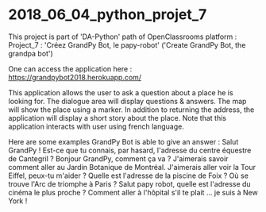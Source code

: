 # 2018_06_04_python_projet_7
This project is part of 'DA-Python' path of OpenClassrooms platform : Project_7 : 'Créez GrandPy Bot, le papy-robot' ('Create GrandPy Bot, the grandpa bot')

One can access the application here : https://grandpybot2018.herokuapp.com/

This application allows the user to ask a question about a place he is looking for.
The dialogue area will display questions & answers.
The map will show the place using a marker.
In addition to returning the address, the application will display a short story about the place.
Note that this application interacts with user using french language.

Here are some examples GrandPy Bot is able to give an answer :
    Salut GrandPy ! Est-ce que tu connais, par hasard, l'adresse du centre équestre de Cantegril ?
    Bonjour GrandPy, comment ça va ? J'aimerais savoir comment aller au Jardin Botanique de Montréal.
    J'aimerais aller voir la Tour Eiffel, peux-tu m'aider ?
    Quelle est l'adresse de la piscine de Foix ?
    Où se trouve l'Arc de triomphe à Paris ?
    Salut papy robot, quelle est l'adresse du cinéma le plus proche ?
    Comment aller à l'hôpital s'il te plait ... je suis à New York !
